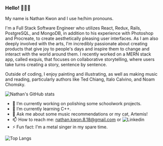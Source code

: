 ### Hello! 👋👋👋

My name is Nathan Kwon and I use he/him pronouns.

I'm a Full Stack Software Engineer who utilizes React, Redux, Rails, PostgreSQL, and MongoDB, in addition to his experience with Photoshop and Procreate, to create aesthetically pleasing user interfaces. As I am also deeply involved with the arts, I'm incredibly passionate about creating products that give joy to people's days and inspire them to change and interact with the world around them. I recently worked on a MERN stack app, called exquis, that focuses on collaborative storytelling, where users take turns creating a story, sentence by sentence. 

Outside of coding, I enjoy painting and illustrating, as well as making music and reading, particularly authors like Ted Chiang, Italo Calvino, and Noam Chomsky.

![Nathan's GitHub stats](https://github-readme-stats.vercel.app/api?username=haeuncreative&show_icons=true&theme=tokyonight)
- 🔭 I’m currently working on polishing some schoolwork projects.
- 🌱 I’m currently learning C++.
- 💬 Ask me about some music recommendations or my cat, Artemis!
- 📫 How to reach me: nathan.kwon.8.18@gmail.com or ![Linkedin](https://www.linkedin.com/in/nathankwon818/)
- ⚡ Fun fact: I'm a metal singer in my spare time.

![Top Langs](https://github-readme-stats.vercel.app/api/top-langs/?username=haeuncreative&show_icons=true&theme=tokyonight)
